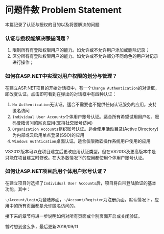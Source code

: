 # 问题件数 Problem Statement
本篇记录了认证与授权的目的以及将要解决的问题

### 认证与授权能解决哪些问题？
1. 限制所有有登陆权限用户的能力。如允许或不允许用户添加或删除记录；
2. 区分所有有登陆权限用户的能力。如允许或不允许部分不同角色的用户对记录进行操作；

### 如何在ASP.NET中实现对用户权限的划分与管理？
在建立ASP.NET项目的开始对话框中，有一个`Change Authentication`的对话框，即改变认证。点击即可看到在弹出的对话框中有四种认证：

1. `No Authentication`无认证。适合不需要也不提供任何认证服务的应用，支持匿名访问
2. `Individual User Accounts`个体用户账号认证。适合所有希望试用用户名、密码登陆访问的网页应用(支持社交账号访问)
3. `Organization Accounts`组织账号认证。适合使用活动目录(Active Directory)为内部或云启用单点登录(SSO)的应用
4. `Windows Authtication`桌面认证。适合仅限微软操作系统用户使用的应用

VS2012版本可以在项目建立后更改应用认证类型，但在VS2013及更高版本中是只能在项目建立时修改。在大多数情况下的应用都使用个体用户账号认证。

### 如何让ASP.NET项目启用个体用户账号认证？
在建立项目时选择了`Individual User Accounts`后，项目将自带登陆验证的基本功能。其中：

`~/Account/Login`为登陆界面，`~/Account/Register`为注册页面。默认情况下，应用中的所有页面都是允许匿名访问的。

接下来的章节将进一步说明如何对所有页面或个别页面开启或关闭验证。

暂时想到这么多，最后更新2018/09/11
